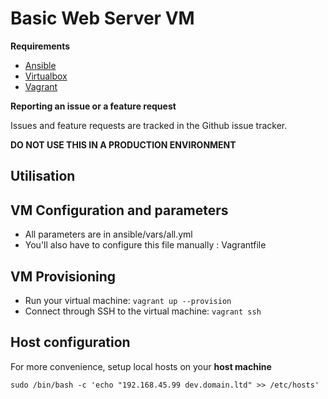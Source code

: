 Basic Web Server VM
===================

**Requirements**

  * [Ansible](http://docs.ansible.com/intro_installation.html)
  * [Virtualbox](https://www.virtualbox.org/wiki/Linux_Downloads)
  * [Vagrant](https://www.vagrantup.com/downloads.html)

**Reporting an issue or a feature request**

Issues and feature requests are tracked in the Github issue tracker.

**DO NOT USE THIS IN A PRODUCTION ENVIRONMENT**

Utilisation
------------

## VM Configuration and parameters

  * All parameters are in ansible/vars/all.yml
  * You'll also have to configure this file manually : Vagrantfile

## VM Provisioning

  * Run your virtual machine: `vagrant up --provision`
  * Connect through SSH to the virtual machine: `vagrant ssh`

## Host configuration

For more convenience, setup local hosts on your **host machine**

```
sudo /bin/bash -c 'echo "192.168.45.99 dev.domain.ltd" >> /etc/hosts'
```
